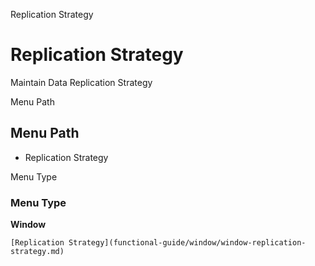 
Replication Strategy
# Replication Strategy


Maintain Data Replication Strategy

Menu Path
## Menu Path



- Replication Strategy

Menu Type
### Menu Type

**Window**


```
[Replication Strategy](functional-guide/window/window-replication-strategy.md)
```